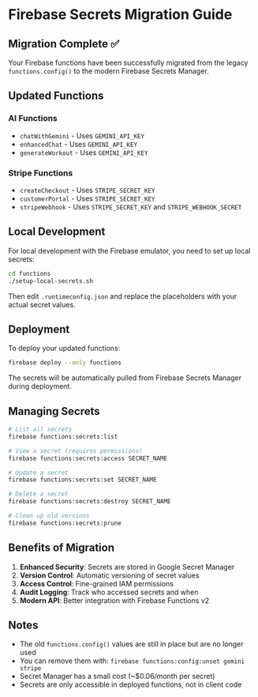 # Firebase Secrets Migration Guide

## Migration Complete ✅

Your Firebase functions have been successfully migrated from the legacy `functions.config()` to the modern Firebase Secrets Manager.

## Updated Functions

### AI Functions
- `chatWithGemini` - Uses `GEMINI_API_KEY`
- `enhancedChat` - Uses `GEMINI_API_KEY`
- `generateWorkout` - Uses `GEMINI_API_KEY`

### Stripe Functions
- `createCheckout` - Uses `STRIPE_SECRET_KEY`
- `customerPortal` - Uses `STRIPE_SECRET_KEY`
- `stripeWebhook` - Uses `STRIPE_SECRET_KEY` and `STRIPE_WEBHOOK_SECRET`

## Local Development

For local development with the Firebase emulator, you need to set up local secrets:

```bash
cd functions
./setup-local-secrets.sh
```

Then edit `.runtimeconfig.json` and replace the placeholders with your actual secret values.

## Deployment

To deploy your updated functions:

```bash
firebase deploy --only functions
```

The secrets will be automatically pulled from Firebase Secrets Manager during deployment.

## Managing Secrets

```bash
# List all secrets
firebase functions:secrets:list

# View a secret (requires permissions)
firebase functions:secrets:access SECRET_NAME

# Update a secret
firebase functions:secrets:set SECRET_NAME

# Delete a secret
firebase functions:secrets:destroy SECRET_NAME

# Clean up old versions
firebase functions:secrets:prune
```

## Benefits of Migration

1. **Enhanced Security**: Secrets are stored in Google Secret Manager
2. **Version Control**: Automatic versioning of secret values
3. **Access Control**: Fine-grained IAM permissions
4. **Audit Logging**: Track who accessed secrets and when
5. **Modern API**: Better integration with Firebase Functions v2

## Notes

- The old `functions.config()` values are still in place but are no longer used
- You can remove them with: `firebase functions:config:unset gemini stripe`
- Secret Manager has a small cost (~$0.06/month per secret)
- Secrets are only accessible in deployed functions, not in client code